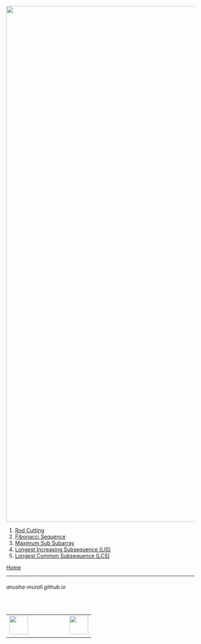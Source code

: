 <p align="center">
<img width="1375" alt="favorite_dp" src="https://github.com/user-attachments/assets/d16a688e-ed47-4a2d-a6b5-b9e85f740707" />
</p>

1. [Rod Cutting](./rod_cutting.md)
2. [Fibonacci Sequence](./fibonacci.md)
3. [Maximum Sub Subarray](./max_sum_subarray.md)
4. [Longest Increasing Subsequence (LIS)](./lis.md)
5. [Longest Common Subsequence (LCS)](./lcs.md)


[Home](../index.md)

* * *
###### anusha-murali.github.io

<table>
  <tr>
    <td><img src="https://github.com/anusha-murali/anusha-murali.github.io/assets/111596338/639243aa-2857-4595-a65a-7852762bb002" width="50" height="50"/>&nbsp; &nbsp; &nbsp; &nbsp;</td>&nbsp; &nbsp; &nbsp; &nbsp;
    <td>&nbsp; &nbsp; &nbsp; &nbsp; &nbsp; &nbsp; &nbsp; &nbsp;<img src="https://github.com/user-attachments/assets/989cfb30-4fb8-40f8-a812-8a054869aa32" width="50" height="50"/></td>
  </tr>
 </table>


